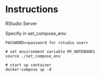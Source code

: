 # Instructions

RStudio Server 

Specify in set_compose_env:
```
PASSWORD=<password for rstudio user>
```


```
# set environment variable MY_NOTEBOOKS
source ./set_compose_env

# start up container
docker-compose up -d
```

